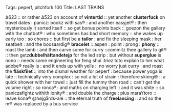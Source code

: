 Tags:  peperf, pitchfork 100
Title: LAST TRAINS
  
Δ623 :: or rather Δ523 on account of **vintertid** :: yet another **clusterfuck** on travel dates : panicz: bookz with sas® : and another easyjet® : then mysteriously it sorted itself :: so get bonus points back :: goezon the gallery with the chatbot® : who sometimes has bad short memory :: she wakes up early too : so chores :: but first be a **tailor** : and fix the sleeping mask : her seatbelt : and the boosaardig® **bracelet** :: aspen : point : prong : **phony** :: roast the lamb : and then carve some for curry ::commitz thee gallery to git® :: then getz**dubbelhäftandetejp** for the led strip : but without **superglue** is nono :: needs some engineering for feng shui :triez toto explain to her what adobe® really is : and it ends up with yells :: no worry just curry : and roast the **fläskfilet** :: into the dismal weather for peperf : because power yoga is late :: technically very complex : so not a lot of strain : therefore skierg℗ :: a quick shower with  her towel :: just fill the tummy then road :: can't get the volume right : so roncaª : and maths on charging left :: and it was shite :: so paniczafightz withith ionity® : and double the charge : plus maraYtoro :: leave kona® @højgårds-alé :: the eternal truth of **freelancing** :: and so the m® was replaced  by a bus service  
<!--stackedit_daeyJoaXN0b3J5IjpbLTcyMz cwODIz MSwtOTUyNz k1MzA3XX03XX0=
-->